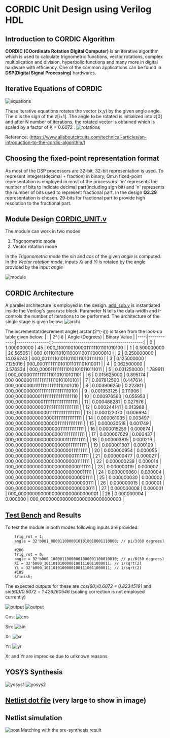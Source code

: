 # CORDIC Unit Design using Verilog HDL

## Introduction to CORDIC Algorithm
**CORDIC (COordinate Rotation DIgital Computer)** is an iterative algorithm which is used to calculate trignometric functions, vector rotations, complex multiplication and division, hyperbolic functions
and many more in digital hardware with efficiency.
One of the common applications can be found in **DSP(Digital Signal Processing)** hardwares.

## Iterative Equations of CORDIC
![equations](https://github.com/SudeepJoshi22/SynthoSphere_CORDIC_Unit/blob/main/images/Screenshot%20from%202023-08-26%2000-49-17.png)

These iterative equations rotates the vector (x,y) by the given angle angle. The σ is the sign of the z[i+1]. The angle to be rotated is initialized into z[0] and after N number of iterations, the rotated vector is obtained which is scaled by a factor of K = 0.6072 .
![rotations](https://github.com/SudeepJoshi22/SynthoSphere_CORDIC_Unit/blob/main/images/Screenshot%20from%202023-08-26%2000-49-57.png)	

Reference: (https://www.allaboutcircuits.com/technical-articles/an-introduction-to-the-cordic-algorithm/)

## Choosing the fixed-point representation format
As most of the DSP processors are 32-bit, 32-bit representation is used. To represent integers(decimal +  fraction) in binary, Qm.n fixed-point representation is employed in most of the processors. 'm' represents the number of bits to indicate decimal part(including sign bit) and 'n' represents the number of bits used to represent fractional part.
In the design **Q3.29** representation is chosen. 29-bits for fractional part to provide high resolution to the fractional part.

## Module Design [CORDIC_UNIT.v](Design_files/CORDIC_UNIT.v)
The module can work in two modes
1. Trigonometric mode
2. Vector rotation mode

In the _Trigonometric mode_ the _sin_ and _cos_ of the given _angle_ is computed. In the _Vector rotation mode_, inputs _Xi_ and _Yi_ is rotated by the angle provided by the input _angle_

![module](https://github.com/SudeepJoshi22/SynthoSphere_CORDIC_Unit/blob/main/images/module.jpg)

## CORDIC Architecture
A parallel architecture is employed in the design. [add_sub.v](Design_files/add_sub.v) is instantiated inside the Verilog's `generate` block. Parameter N tells the data-width and I-controls the number of iterations to be performed.
The architecture of the single stage is given below:
![archi](https://github.com/SudeepJoshi22/SynthoSphere_CORDIC_Unit/blob/main/images/archi.jpg)

The incrementat/decrement angle( arctan(2^(-i))) is taken from the look-up table given below:
| i   | 2^(-i)      | Angle (Degrees) | Binary Value                                |
|----:|------------:|----------------:|:--------------------------------------------:|
|  0  | 1.000000000 |              45 | 000_11001001000011111101101010100          |
|  1  | 0.500000000 |       26.565051 | 000_01110110101100011001110000010          |
|  2  | 0.250000000 |       14.036243 | 000_00111110101101101110101111110          |
|  3  | 0.125000000 |        7.125016 | 000_00011111110101011011101010011          |
|  4  | 0.062500000 |        3.576334 | 000_00001111111110101010110111011          |
|  5  | 0.031250000 |        1.789911 | 000_00000111111111110101010101101          |
|  6  | 0.015625000 |        0.895174 | 000_00000011111111111110101010101          |
|  7  | 0.007812500 |        0.447614 | 000_00000001111111111111110101010          |
|  8  | 0.003906250 |        0.223811 | 000_00000000111111111111111110101          |
|  9  | 0.001953125 |        0.111906 | 000_00000000011111111111111111110          |
| 10  | 0.000976563 |        0.055953 | 000_00000000001111111111111111111          |
| 11  | 0.000488281 |        0.027976 | 000_00000000000111111111111111111          |
| 12  | 0.000244141 |        0.013988 | 000_00000000000011111111111111111          |
| 13  | 0.000122070 |        0.006994 | 000_00000000000000111111111111111          |
| 14  | 0.000061035 |        0.003497 | 000_00000000000000011111111111111          |
| 15  | 0.000030518 |        0.001749 | 000_00000000000000001111111111111          |
| 16  | 0.000015259 |        0.000874 | 000_00000000000000000111111111111          |
| 17  | 0.000007629 |        0.000437 | 000_00000000000000000011111111111          |
| 18  | 0.000003815 |        0.000219 | 000_00000000000000000001111111111          |
| 19  | 0.000001907 |        0.000109 | 000_00000000000000000000111111111          |
| 20  | 0.000000954 |        0.000055 | 000_00000000000000000000011111111          |
| 21  | 0.000000477 |        0.000027 | 000_00000000000000000000001111111          |
| 22  | 0.000000238 |        0.000014 | 000_00000000000000000000000111111          |
| 23  | 0.000000119 |        0.000007 | 000_00000000000000000000000011111          |
| 24  | 0.000000060 |        0.000004 | 000_00000000000000000000000001111          |
| 25  | 0.000000030 |        0.000002 | 000_00000000000000000000000000111          |
| 26  | 0.000000015 |        0.000001 | 000_00000000000000000000000000011          |
| 27  | 0.000000008 |        0.000001 | 000_00000000000000000000000000001          |
| 28  | 0.000000004 |        0.000000 | 000_00000000000000000000000000000          |

## [Test Bench](Design_files/tb_CORDIC_UNIT.v) and Results
To test the module in both modes following inputs are provided:
```
    trig_rot = 1;
    angle = 32'b001_00001100000101010010001110000; // pi/3(60 degrees)
    
    #200
    trig_rot = 0; 
    angle = 32'b000_10000110000001000001100010010; // pi/6(30 degrees)
    Xi = 32'b000_10110101000001001110011000011; // 1/sqrt(2)
    Yi = 32'b000_10110101000001001110011000011; // 1/sqrt(2)
    #185
    $finish;
```

The expected outputs for these are _cos(60)/0.6072 = 0.82345191_ and _sin(60)/0.6072 = 1.426260546_
(scaling correction is not employed currently)

![output](https://github.com/SudeepJoshi22/SynthoSphere_CORDIC_Unit/blob/main/images/output.png)
![output](https://github.com/SudeepJoshi22/SynthoSphere_CORDIC_Unit/blob/main/images/Screenshot%20from%202023-08-26%2003-07-10.png)

Cos:
![cos](https://github.com/SudeepJoshi22/SynthoSphere_CORDIC_Unit/blob/main/images/cos.png)

Sin:
![sin](https://github.com/SudeepJoshi22/SynthoSphere_CORDIC_Unit/blob/main/images/sin.png)

Xr:
![xr](https://github.com/SudeepJoshi22/SynthoSphere_CORDIC_Unit/blob/main/images/Xr.png)

Yr:
![yr](https://github.com/SudeepJoshi22/SynthoSphere_CORDIC_Unit/blob/main/images/Yr.png)

Xr and Yr are imprecise due to unknown reasons.

## YOSYS Synthesis
![yosys1](https://github.com/SudeepJoshi22/SynthoSphere_CORDIC_Unit/blob/main/images/Screenshot%20from%202023-08-25%2023-59-42.png)
![yosys2](https://github.com/SudeepJoshi22/SynthoSphere_CORDIC_Unit/blob/main/images/Screenshot%20from%202023-08-26%2000-05-20.png)

## [Netlist dot file](netlist.ps) (very large to show in image)

## Netlist simulation
![post](https://github.com/SudeepJoshi22/SynthoSphere_CORDIC_Unit/blob/main/images/post.png)
Matching with the pre-synthesis result

